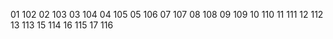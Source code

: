 01 102
02 103
03 104
04 105
05 106
07 107
08 108
09 109
10 110
11 111
12 112
13 113
15 114
16 115
17 116
